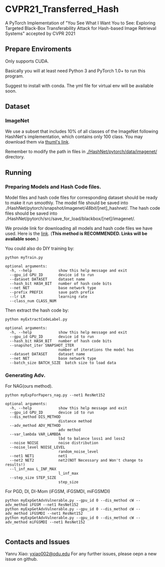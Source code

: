 # CVPR21_Transferred_Hash
A PyTorch Implementation of "You See What I Want You to See: Exploring Targeted Black-Box Transferability
Attack for Hash-based Image Retrieval Systems" accepted by CVPR 2021

## Prepare Enviroments

Only supports CUDA.

Basically you will at least need Python 3 and PyTorch 1.0+ to run this program.

Suggest to install with conda. The yml file for virtual env will be available soon.

## Dataset
### ImageNet
We use a subset that includes 10% of all classes of the ImageNet following HashNet's implementation, which contains only 100 class. You may download them via [thuml's link](https://drive.google.com/open?id=0B7IzDz-4yH_HSmpjSTlFeUlSS00). 

Remember to modify the path in files in [./HashNet/pytorch/data/imagenet/](./HashNet/pytorch/data/imagenet/) directory. 


## Running
### Preparing Models and Hash Code files.
Model files and hash code files for corresponding dataset should be ready to make it run smoothly.  The model file should be saved into ./HashNet/pytorch/snapshot/imagenet/_48bit_/[net]_hashnet/. The hash code files should be saved into ./HashNet/pytorch/src/save_for_load/blackbox/[net]/imagenet/. 


We provide link for downloading all models and hash code files we have used. Here is the [link](). (**This method is RECOMMENDED. Links will be available soon.**)


You could also do DIY training by:
```
python myTrain.py 

optional arguments:
  -h, --help            show this help message and exit
  --gpu_id GPU_ID       device id to run
  --dataset DATASET     dataset name
  --hash_bit HASH_BIT   number of hash code bits
  --net NET             base network type
  --prefix PREFIX       save path prefix
  --lr LR               learning rate
  --class_num CLASS_NUM
```

Then extract the hash code by:
```
python myExtractCodeLabel.py

optional arguments:
  -h, --help            show this help message and exit
  --gpu_id GPU_ID       device id to run
  --hash_bit HASH_BIT   number of hash code bits
  --snapshot_iter SNAPSHOT_ITER
                        number of iterations the model has
  --dataset DATASET     dataset name
  --net NET             base network type
  --batch_size BATCH_SIZE  batch size to load data
```

 
### Generating Adv.
For NAG(ours method).
```
python myExpForPapers_nag.py --net1 ResNet152 

optional arguments:
  -h, --help            show this help message and exit
  --gpu_id GPU_ID       device id to run
  --dis_method DIS_METHOD
                        distance method
  --adv_method ADV_METHOD
                        adv method
  --var_lambda VAR_LAMBDA
                        lbd to balance loss1 and loss2
  --noise NOISE         noise distribution
  --noise_level NOISE_LEVEL
                        random_noise_level
  --net1 NET1           net1
  --net2 NET2           net2(NOT Necessary and Won't change to results!)
  --l_inf_max L_INF_MAX
                        l_inf_max
  --step_size STEP_SIZE
                        step_size

```
For PGD, DI, DI-Mom (iFGSM, iFGSMDI, miFGSMDI)
```
python myExpGetAdvVulnerable.py --gpu_id 0 --dis_method cW --adv_method iFGSM --net1 ResNet152 
python myExpGetAdvVulnerable.py --gpu_id 0 --dis_method cW --adv_method iFGSMDI --net1 ResNet152 
python myExpGetAdvVulnerable.py --gpu_id 0 --dis_method cW --adv_method miFGSMDI --net1 ResNet152 
    
```


## Contacts and Issues
Yanru Xiao: [yxiao002@odu.edu](mailto:yxiao002@odu.edu)
For any further issues, please oepn a new issue on github. 
